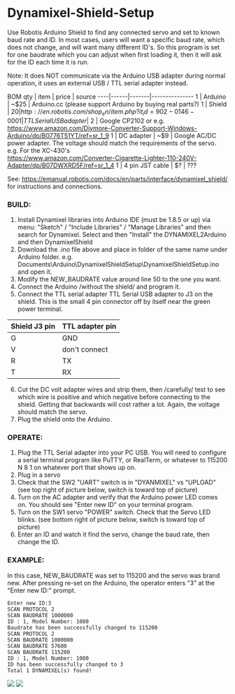 # Dynamixel-Shield-Setup
Use Robotis Arduino Shield to find any connected servo and set to known baud rate and ID. In most cases, users will want a specific baud rate, which does not change, and will want many different ID's. So this program is set for one baudrate which you can adjust when first loading it, then it will ask for the ID each time it is run.

Note: It does NOT communicate via the Arduino USB adapter during normal operation, it uses an external USB / TTL serial adapter instead. 

BOM
qty | item | price | source
----|------|-------|---------------
1   | Arduino | ~$25 | Arduino.cc (please support Arduino by buying real parts?)
1   | Shield  | $20  | http://en.robotis.com/shop_en/item.php?it_id=902-0146-000
1   | TTL Serial USB adapter | ~$2 | Google CP2102 or e.g.<BR> https://www.amazon.com/Diymore-Converter-Support-Windows-Arduino/dp/B0776T51YT/ref=sr_1_9
1   | DC adapter | ~$9 | Google AC/DC power adapter. The voltage should match the requirements of the servo. e.g. For the XC-430's <BR> https://www.amazon.com/Converter-Cigarette-Lighter-110-240V-Adapter/dp/B07DWXRD5F/ref=sr_1_4
1   | 4 pin JST cable | $? | ???

See: 
https://emanual.robotis.com/docs/en/parts/interface/dynamixel_shield/ 
for instructions and connections. 

### BUILD:
1. Install Dynamixel libraries into Arduino IDE (must be 1.8.5 or up) via menu: "Sketch" / "Include Libraries" / "Manage Libraries" and then search for Dynamixel. Select and then "Install" the DYNAMIXEL2Arduino and then DynamixelShield 
2. Download the .ino file above and place in folder of the same name under Arduino folder. e.g. Documents\Arduino\DynamixelShieldSetup\DynamixelShieldSetup.ino and open it. 
3. Modify the NEW_BAUDRATE value around line 50 to the one you want. 
4. Connect the Arduino /without the shield/ and program it. 
5. Connect the TTL serial adapter TTL Serial USB adapter to J3 on the shield. This is the small 4 pin connector off by itself near the green power terminal. 

Shield J3 pin | TTL adapter pin
-----------|----------------
G | GND
V | don't connect
R | TX
T | RX

6. Cut the DC volt adapter wires and strip them, then /carefully/ test to see which wire is positive and which negative before connecting to the shield. Getting that backwards will cost rather a lot. Again, the voltage should match the servo.
7. Plug the shield onto the Arduino.

### OPERATE:
1. Plug the TTL Serial adapter into your PC USB. You will need to configure a serial terminal program like PuTTY, or RealTerm, or whatever to 115200 N 8 1 on whatever port that shows up on. 
2. Plug in a servo 
3. Check that the SW2 "UART" switch is in "DYANMIXEL" vs "UPLOAD" (see top right of picture below, switch is toward top of picture)
4. Turn on the AC adapter and verify that the Arduino power LED comes on. You should see "Enter new ID" on your terminal program.
5. Turn on the SW1 servo "POWER" switch. Check that the Servo LED blinks. (see bottom right of picture below, switch is toward top of picture)
6. Enter an ID and watch it find the servo, change the baud rate, then change the ID.

### EXAMPLE:
In this case, NEW_BAUDRATE was set to 115200 and the servo was brand new. After pressing re-set on the Arduino, the operator enters "3" at the "Enter new ID:" prompt. 

````
Enter new ID:3
SCAN PROTOCOL 2
SCAN BAUDRATE 1000000
ID : 1, Model Number: 1080
Baudrate has been successfully changed to 115200
SCAN PROTOCOL 2
SCAN BAUDRATE 1000000
SCAN BAUDRATE 57600
SCAN BAUDRATE 115200
ID : 1, Model Number: 1080
ID has been successfully changed to 3
Total 1 DYNAMIXEL(s) found!

````

<img src="https://user-images.githubusercontent.com/419392/89340621-de190500-d654-11ea-8f35-cad97d78e372.png">

<img src="https://emanual.robotis.com/assets/images/parts/interface/dynamixel_shield/pinmap.png">
